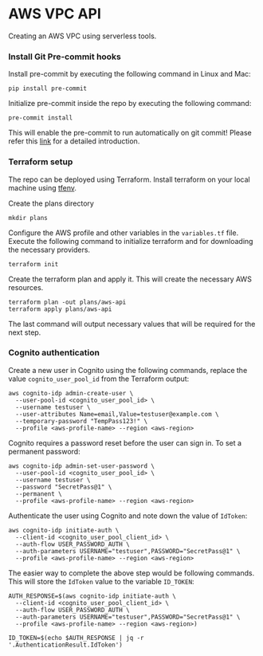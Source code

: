 # AWS VPC API

Creating an AWS VPC using serverless tools.


### Install Git Pre-commit hooks

Install pre-commit by executing the following command in Linux and Mac:

```
pip install pre-commit
```

Initialize pre-commit inside the repo by executing the following command:

```
pre-commit install
```

This will enable the pre-commit to run automatically on git commit!
Please refer this [link](https://pre-commit.com/) for a detailed introduction.


### Terraform setup

The repo can be deployed using Terraform.
Install terraform on your local machine using [tfenv](https://github.com/tfutils/tfenv).


Create the plans directory

```
mkdir plans
```

Configure the AWS profile and other variables in the `variables.tf` file.
Execute the following command to initialize terraform and for downloading the necessary providers.

```
terraform init
```

Create the terraform plan and apply it. This will create the necessary AWS resources.

```
terraform plan -out plans/aws-api
terraform apply plans/aws-api
```

The last command will output necessary values that will be required for the next step.


### Cognito authentication

Create a new user in Cognito using the following commands, replace the value `cognito_user_pool_id` from the Terraform output:

```
aws cognito-idp admin-create-user \
  --user-pool-id <cognito_user_pool_id> \
  --username testuser \
  --user-attributes Name=email,Value=testuser@example.com \
  --temporary-password "TempPass123!" \
  --profile <aws-profile-name> --region <aws-region>
```

Cognito requires a password reset before the user can sign in. To set a permanent password:

```
aws cognito-idp admin-set-user-password \
  --user-pool-id <cognito_user_pool_id> \
  --username testuser \
  --password "SecretPass@1" \
  --permanent \
  --profile <aws-profile-name> --region <aws-region>
```

Authenticate the user using Cognito and note down the value of `IdToken`:

```
aws cognito-idp initiate-auth \
  --client-id <cognito_user_pool_client_id> \
  --auth-flow USER_PASSWORD_AUTH \
  --auth-parameters USERNAME="testuser",PASSWORD="SecretPass@1" \
  --profile <aws-profile-name> --region <aws-region>
```

The easier way to complete the above step would be following commands. This will store the `IdToken` value to the variable `ID_TOKEN`:

```
AUTH_RESPONSE=$(aws cognito-idp initiate-auth \
  --client-id <cognito_user_pool_client_id> \
  --auth-flow USER_PASSWORD_AUTH \
  --auth-parameters USERNAME="testuser",PASSWORD="SecretPass@1" \
  --profile <aws-profile-name> --region <aws-region>)

ID_TOKEN=$(echo $AUTH_RESPONSE | jq -r '.AuthenticationResult.IdToken')
```
